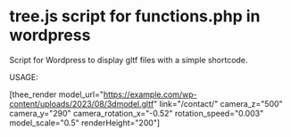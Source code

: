 # tree.js script for functions.php in wordpress

Script for Wordpress to display gltf files with a simple shortcode.

USAGE:

[thee_render model_url="https://example.com/wp-content/uploads/2023/08/3dmodel.gltf" link="/contact/" camera_z="500" camera_y="290" camera_rotation_x="-0.52" rotation_speed="0.003" model_scale="0.5" renderHeight="200"]
